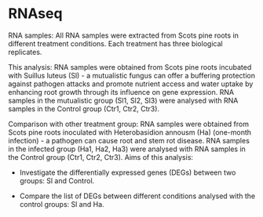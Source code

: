 # RNAseq
RNA samples: All RNA samples were extracted from Scots pine roots in different treatment conditions. Each treatment has three biological replicates.

This analysis: RNA samples were obtained from Scots pine roots incubated with Suillus luteus (Sl) - a mutualistic fungus can offer a buffering protection against pathogen attacks and promote nutrient access and water uptake by enhancing root growth through its influence on gene expression. RNA samples in the mutualistic group (Sl1, Sl2, Sl3) were analysed with RNA samples in the Control group (Ctr1, Ctr2, Ctr3).

Comparison with other treatment group: RNA samples were obtained from Scots pine roots inoculated with Heterobasidion annousm (Ha) (one-month infection) - a pathogen can cause root and stem rot disease. RNA samples in the infected group (Ha1, Ha2, Ha3) were analysed with RNA samples in the Control group (Ctr1, Ctr2, Ctr3).
Aims of this analysis:

- Investigate the differentially expressed genes (DEGs) between two groups: Sl and Control.

- Compare the list of DEGs between different conditions analysed with the control groups: Sl and Ha.
